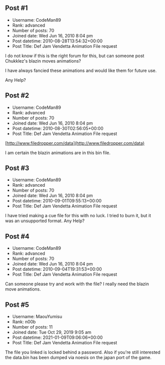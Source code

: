 ## Post #1
- Username: CodeMan89
- Rank: advanced
- Number of posts: 70
- Joined date: Wed Jun 16, 2010 8:04 pm
- Post datetime: 2010-08-28T13:54:32+00:00
- Post Title: Def Jam Vendetta Animation File request

I do not know if this is the right forum for this, but can someone post Chukklez's blazin moves animations?

I have always fancied these animations and would like them for future use.

Any Help?
## Post #2
- Username: CodeMan89
- Rank: advanced
- Number of posts: 70
- Joined date: Wed Jun 16, 2010 8:04 pm
- Post datetime: 2010-08-30T02:56:05+00:00
- Post Title: Def Jam Vendetta Animation File request

[http://www.filedropper.com/data](http://www.filedropper.com/data)

I am certain the blazin animations are in this bin file.
## Post #3
- Username: CodeMan89
- Rank: advanced
- Number of posts: 70
- Joined date: Wed Jun 16, 2010 8:04 pm
- Post datetime: 2010-09-01T09:55:13+00:00
- Post Title: Def Jam Vendetta Animation File request

I have tried making a cue file for this with no luck. I tried to burn it, but it was an unsupported format. Any Help?
## Post #4
- Username: CodeMan89
- Rank: advanced
- Number of posts: 70
- Joined date: Wed Jun 16, 2010 8:04 pm
- Post datetime: 2010-09-04T19:31:53+00:00
- Post Title: Def Jam Vendetta Animation File request

Can someone please try and work with the file? I really need the blazin move animations.
## Post #5
- Username: MaouYumisu
- Rank: n00b
- Number of posts: 11
- Joined date: Tue Oct 29, 2019 9:05 am
- Post datetime: 2021-01-09T09:06:06+00:00
- Post Title: Def Jam Vendetta Animation File request

The file you linked is locked behind a password. Also if you're still interested the data.bin has been dumped via noesis on the japan port of the game.
